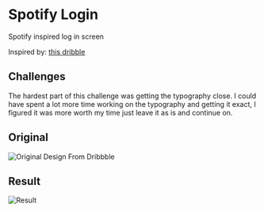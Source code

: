 # Spotify Login

Spotify inspired log in screen

Inspired by: [this dribble](https://dribbble.com/shots/5239966-Daily-UI-001)

## Challenges
The hardest part of this challenge was getting the typography close. I could have spent a lot more time working on the typography and getting it exact, I figured it was more worth my time just leave it as is and continue on.

## Original

![Original Design From Dribbble](https://static.reecerose.com/images/flutter-ui/spotify-login/original.jpg "Original dribbble design")

## Result
![Result](https://static.reecerose.com/images/flutter-ui/spotify-login/result.png "Final result")